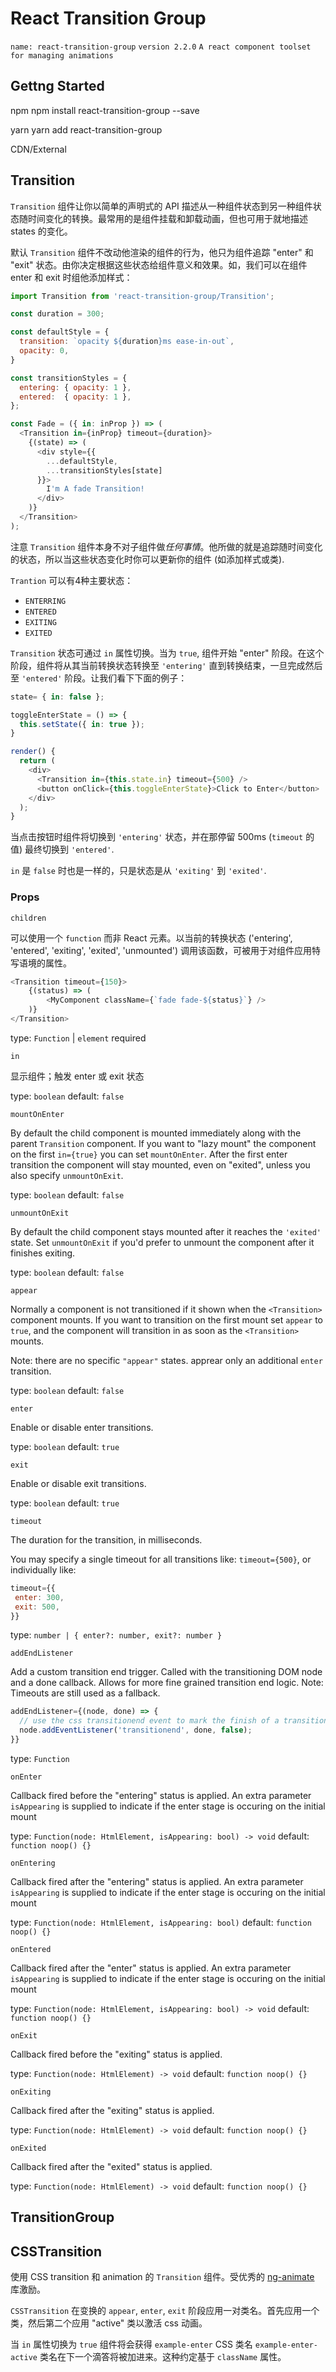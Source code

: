 # React Transition Group

`name: react-transition-group`
`version 2.2.0`
`A react component toolset for managing animations`

## Gettng Started

npm
npm install react-transition-group --save

yarn
yarn add react-transition-group

CDN/External

## Transition

`Transition` 组件让你以简单的声明式的 API 描述从一种组件状态到另一种组件状态随时间变化的转换。最常用的是组件挂载和卸载动画，但也可用于就地描述 states 的变化。

默认 `Transition` 组件不改动他渲染的组件的行为，他只为组件追踪 "enter" 和 "exit" 状态。由你决定根据这些状态给组件意义和效果。如，我们可以在组件 enter 和 exit 时组他添加样式：

```js
import Transition from 'react-transition-group/Transition';

const duration = 300;

const defaultStyle = {
  transition: `opacity ${duration}ms ease-in-out`,
  opacity: 0,
}

const transitionStyles = {
  entering: { opacity: 1 },
  entered:  { opacity: 1 },
};

const Fade = ({ in: inProp }) => (
  <Transition in={inProp} timeout={duration}>
    {(state) => (
      <div style={{
        ...defaultStyle,
        ...transitionStyles[state]
      }}>
        I'm A fade Transition!
      </div>
    )}
  </Transition>
);
```

注意 `Transition` 组件本身不对子组件做*任何事情*。他所做的就是追踪随时间变化的状态，所以当这些状态变化时你可以更新你的组件 (如添加样式或类).

`Trantion` 可以有4种主要状态：

- `ENTERRING`
- `ENTERED`
- `EXITING`
- `EXITED`

`Transition` 状态可通过 `in` 属性切换。当为 `true`, 组件开始 "enter" 阶段。在这个阶段，组件将从其当前转换状态转换至 `'entering'` 直到转换结束，一旦完成然后至 `'entered'` 阶段。让我们看下下面的例子：

```js
state= { in: false };

toggleEnterState = () => {
  this.setState({ in: true });
}

render() {
  return (
    <div>
      <Transition in={this.state.in} timeout={500} />
      <button onClick={this.toggleEnterState}>Click to Enter</button>
    </div>
  );
}
```

当点击按钮时组件将切换到 `'entering'` 状态，并在那停留 500ms (`timeout` 的值) 最终切换到 `'entered'`.

`in` 是 `false` 时也是一样的，只是状态是从 `'exiting'` 到 `'exited'`.

### Props

`children`

可以使用一个 `function` 而非 React 元素。以当前的转换状态 ('entering', 'entered', 'exiting', 'exited', 'unmounted') 调用该函数，可被用于对组件应用特写语境的属性。

```js
<Transition timeout={150}>
    {(status) => (
        <MyComponent className={`fade fade-${status}`} />
    )}
</Transition>
```

type: `Function` | `element`
required

`in`

显示组件；触发 enter 或 exit 状态

type: `boolean`
default: `false`

`mountOnEnter`

By default the child component is mounted immediately along with the parent `Transition` component. If you want to "lazy mount" the component on the first `in={true}` you can set `mountOnEnter`. After the first enter transition the component will stay mounted, even on "exited", unless you also specify `unmountOnExit`.

type: `boolean`
default: `false`

`unmountOnExit`

By default the child component stays mounted after it reaches the `'exited'` state. Set `unmountOnExit` if you'd prefer to unmount the component after it finishes exiting.

type: `boolean`
default: `false`

`appear`

Normally a component is not transitioned if it shown when the `<Transition>` component mounts. If you want to transition on the first mount set `appear` to `true`, and the component will transition in as soon as the `<Transition>` mounts.

Note: there are no specific `"appear"` states. apprear only an additional `enter` transition.

type: `boolean`
default: `false`

`enter`

Enable or disable enter transitions.

type: `boolean`
default: `true`

`exit`

Enable or disable exit transitions.

type: `boolean`
default: `true`

`timeout`

The duration for the transition, in milliseconds.

You may specify a single timeout for all transitions like: `timeout={500}`, or individually like:

```js
timeout={{
 enter: 300,
 exit: 500,
}}
```

type: `number | { enter?: number, exit?: number }`

`addEndListener`

Add a custom transition end trigger. Called with the transitioning DOM node and a done callback. Allows for more fine grained transition end logic. Note: Timeouts are still used as a fallback.

```js
addEndListener={(node, done) => {
  // use the css transitionend event to mark the finish of a transition
  node.addEventListener('transitionend', done, false);
}}
```

type: `Function`

`onEnter`

Callback fired before the "entering" status is applied. An extra parameter `isAppearing` is supplied to indicate if the enter stage is occuring on the initial mount

type: `Function(node: HtmlElement, isAppearing: bool) -> void`
default: `function noop() {}`

`onEntering`

Callback fired after the "entering" status is applied. An extra parameter `isAppearing` is supplied to indicate if the enter stage is occuring on the initial mount

type: `Function(node: HtmlElement, isAppearing: bool)`
default: `function noop() {}`

`onEntered`

Callback fired after the "enter" status is applied. An extra parameter `isAppearing` is supplied to indicate if the enter stage is occuring on the initial mount

type: `Function(node: HtmlElement, isAppearing: bool) -> void`
default: `function noop() {}`

`onExit`

Callback fired before the "exiting" status is applied.

type: `Function(node: HtmlElement) -> void`
default: `function noop() {}`

`onExiting`

Callback fired after the "exiting" status is applied.

type: `Function(node: HtmlElement) -> void`
default: `function noop() {}`

`onExited`

Callback fired after the "exited" status is applied.

type: `Function(node: HtmlElement) -> void`
default: `function noop() {}`

## TransitionGroup

## CSSTransition

使用 CSS transition 和 animation 的 `Transition` 组件。受优秀的 [ng-animate](http://www.nganimate.org/) 库激励。

`CSSTransition` 在变换的 `appear`, `enter`, `exit` 阶段应用一对类名。首先应用一个类，然后第二个应用 "active" 类以激活 css 动画。

当 `in` 属性切换为 `true` 组件将会获得 `example-enter` CSS 类名 `example-enter-active` 类名在下一个滴答将被加进来。这种约定基于 `className` 属性。



